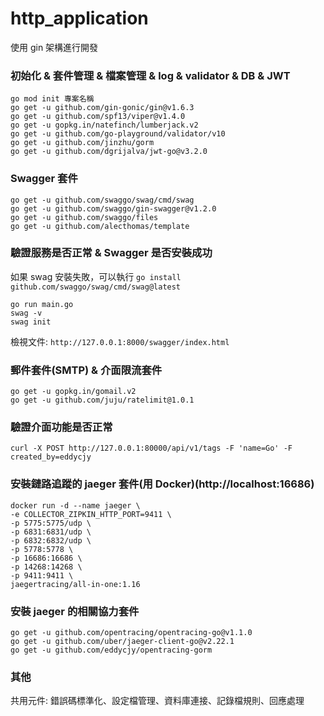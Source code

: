 # http_application

使用 gin 架構進行開發

### 初始化 & 套件管理 & 檔案管理 & log & validator & DB & JWT

```
go mod init 專案名稱
go get -u github.com/gin-gonic/gin@v1.6.3
go get -u github.com/spf13/viper@v1.4.0
go get -u gopkg.in/natefinch/lumberjack.v2
go get -u github.com/go-playground/validator/v10
go get -u github.com/jinzhu/gorm
go get -u github.com/dgrijalva/jwt-go@v3.2.0
```

### Swagger 套件

```
go get -u github.com/swaggo/swag/cmd/swag
go get -u github.com/swaggo/gin-swagger@v1.2.0
go get -u github.com/swaggo/files
go get -u github.com/alecthomas/template
```

### 驗證服務是否正常 & Swagger 是否安裝成功
如果 swag 安裝失敗，可以執行 `go install github.com/swaggo/swag/cmd/swag@latest`
```
go run main.go
swag -v
swag init
```
檢視文件: `http://127.0.0.1:8000/swagger/index.html`

### 郵件套件(SMTP) & 介面限流套件
```
go get -u gopkg.in/gomail.v2
go get -u github.com/juju/ratelimit@1.0.1
```

### 驗證介面功能是否正常
```
curl -X POST http://127.0.0.1:80000/api/v1/tags -F 'name=Go' -F created_by=eddycjy
```

### 安裝鏈路追蹤的 jaeger 套件(用 Docker)(http://localhost:16686)

```
docker run -d --name jaeger \
-e COLLECTOR_ZIPKIN_HTTP_PORT=9411 \
-p 5775:5775/udp \
-p 6831:6831/udp \
-p 6832:6832/udp \
-p 5778:5778 \
-p 16686:16686 \
-p 14268:14268 \
-p 9411:9411 \
jaegertracing/all-in-one:1.16
```

### 安裝 jaeger 的相關協力套件

```
go get -u github.com/opentracing/opentracing-go@v1.1.0
go get -u github.com/uber/jaeger-client-go@v2.22.1
go get -u github.com/eddycjy/opentracing-gorm
```

### 其他

共用元件: 錯誤碼標準化、設定檔管理、資料庫連接、記錄檔規則、回應處理